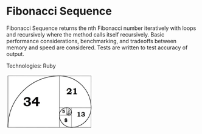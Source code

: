 <h1>Fibonacci Sequence</h1>

<p>Fibonacci Sequence returns the nth Fibonacci number iteratively with loops and recursively where the method calls itself recursively. Basic performance considerations, benchmarking, and tradeoffs between memory and speed are considered. Tests are written to test accuracy of output.</p>

<p>Technologies: Ruby</p>

<img src="fibonacci.jpg" alt="Fibonacci Sequence" height="45%" width="45%">